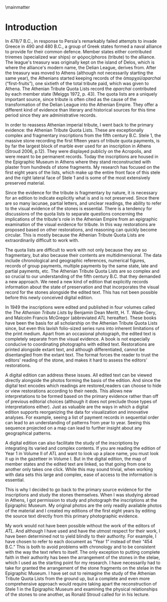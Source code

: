 \mainmatter


# Introduction #

In 478/7 B.C., in response to Persia's remarkably failed attempts to invade Greece in 490 and 480 B.C., a group of Greek states formed a naval alliance to provide for their common defence. Member states either contributed triremes (specialized war ships) or φόρος/phoros (tribute) to the alliance. The league's treasury was originally kept on the island of Delos, which is where the alliance's modern name, the Delian League, derives from. After the treasury was moved to Athens (although not necessarily starting the same year), the Athenians started keeping records of the ἀπαρχαί/*aparchai* (“first-fruits”), one sixtieth of the total tribute paid, which was given to Athena. The Athenian Tribute Quota Lists record the *aparchai* contributed by each member state (Meiggs 1972, p. 43). The quota lists are a uniquely important source, since tribute is often cited as the cause of the transformation of the Delian League into the Athenian Empire. They offer a different kind of evidence than literary and historical sources for this time period since they are administrative records. 

In order to reassess Athenian imperial tribute, I went back to the primary evidence: the Athenian Tribute Quota Lists. These are exceptionally complex and fragmentary inscriptions from the fifth century B.C. Stele 1, the massive stone recording the first fifteen years of tribute quota payments, is by far the largest block of marble ever used for an inscription in Athens (Stroud 2006, p.12). They were displayed publicly on the Acropolis, and were meant to be permanent records. Today the inscriptions are housed in the Epigraphic Museum in Athens where they stand reconstructed with plaster from hundreds of stone fragments. My research has focused on the first eight years of the lists, which make up the entire front face of this stele and the right lateral face of Stele 1 and is some of the most extensively preserved material. 

Since the evidence for the tribute is fragmentary by nature, it is necessary for an edition to indicate explicitly what is and is not preserved. Since there are so many lacunae, partial letters, and unclear readings, the ability to refer to the visual evidence of the stones is essential. There is a tendency for discussions of the quota lists to separate questions concerning the implications of the tribute's role in the Athenian Empire from an epigraphic examination of the visual evidence for tribute. In this way restorations are proposed based on other restorations, and reasoning can quickly become circular. This is mostly because the Athenian Tribute Quota Lists are extraordinarily difficult to work with.  

The quota lists are difficult to work with not only because they are so fragmentary, but also because their contents are  multidimensional. The data include chronological and geographic references, numerical figures, records of group payments, multiple payments by the same state, late and  partial payments, etc. The Athenian Tribute Quota Lists are so complex and so crucial to our understanding of the fifth century B.C. that they demanded a new approach. We need a new kind of edition that explicitly records information about the state of preservation and that incorporates the visual record for the stones alongside the edited text. This has not been possible before this newly conceived digital edition. 

In 1949 the inscriptions were edited and published in four volumes called the *The Athenian Tribute Lists* by Benjamin Dean Meritt, H. T. Wade-Gery,  and Malcolm Francis McGregor (abbreviated *ATL* hereafter). These books have been the basis for all scholarship on the Athenian Tribute Quota Lists since, but even this lavish folio-sized series runs into inherent limitations of the print medium. Apart from an occasional photograph, the edited text is completely separate from the visual evidence. A book is not especially conducive to coordinating photographs with edited text. Restorations are printed alongside extant text, and although differentiated, cannot be disentangled from the extant text. The format forces the reader to trust the editors' reading of the stone, and makes it hard to assess the editors' restorations. 

A digital edition can address these issues. All edited text can be viewed directly alongside the photos forming the basis of the edition. And since the digital text encodes which readings are restored,readers can choose to hide or view restorations according to their needs. This allows new interpretations to be formed based on the primary evidence rather than off of previous editorial choices (although it does not preclude those types of interpretations either). Just as valuable are the ways in which a digital edition supports reorganizing the data for visualization and innovative analyses. For example, seeing a list of payment records in sequential order can lead to an understanding of patterns from year to year. Seeing this sequence projected on a map can lead to further insight about any geographical patterns. 

A digital edition can also facilitate the study of the inscriptions by integrating its varied and complex contents. If you are reading the edition of Year 1 in Volume II of *ATL* and want to look up a place name, you must look it up in the gazetteer in Volume I. But in the digital edition, the map of member states and the edited text are linked, so that going from one to another only takes one click. While this may sound trivial, when working with data sets this large and complex, ease of access to the information is essential. 


This is why I decided to go back to the primary source evidence for the inscriptions and study the stones themselves. When I was studying abroad in Athens, I got permission to study and photograph the inscriptions at the Epigraphic Museum. My original photos are the only readily available photos of the material and I created my editions of the first eight years by editing the source text directly from this primary photographic evidence.


My work would not have been possible without the work of the editors of *ATL*. And although I have used and have the utmost respect for their work, I have been determined not to  yield blindly to their authority. For example, I have chosen to refer to each document as “Year 1” instead of their “454 B.C.” This is both to avoid problems with chronology and to be consistent with the way the text refers to itself. The only exception to putting complete faith in their authority has been the arrangement of the stones in the stelae, which I used as the starting point for my research. I have necessarily had to take for granted the arrangement of the stone fragments on the stelae in the Epigraphic Museum. I have set out to reimagine the study of the Athenian Tribute Quota Lists from the ground up, but a complete and even more comprehensive approach would require taking apart the reconstruction of Stele 1 in the Epigraphic Museum and examining the physical relationships of the stones to one another, as Ronald Stroud called for in his lecture. 
